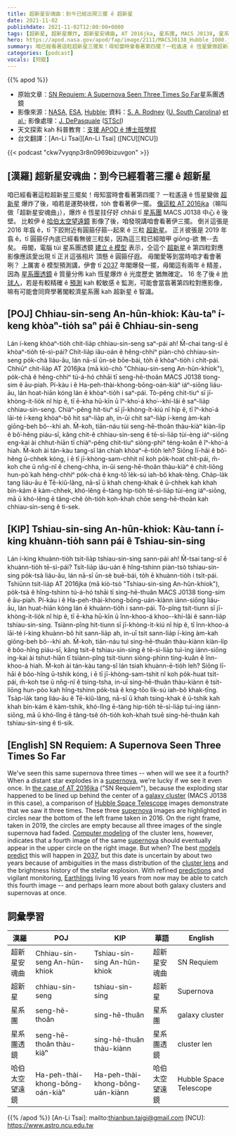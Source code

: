 ```yaml
---
title: 超新星安魂曲：到今已經出現三擺 ê 超新星
date: 2021-11-02
publishdate: 2021-11-02T12:00:00+0800
tags: [超新星, 超新星爆炸, 超新星安魂曲, AT 2016jka, 星系團, MACS J0138, 星系團透鏡, 哈伯太空望遠鏡]
hero: https://apod.nasa.gov/apod/fap/image/2111/MACSJ0138_Hubble_1080.jpg
summary: 咱已經看著這粒超新星三擺矣！毋知當時會看著第四擺？一粒遙遠 ê 恆星變做超新星爆炸了後，咱若是運勢袂䆀，to̍h 會看著伊一擺。
categories: [podcast]
vocals: [阿錕]
---
```


{{% apod %}}

- 原始文章：[SN Requiem: A Supernova Seen Three Times So Far](https://apod.nasa.gov/apod/ap211102.html)星系團透鏡
- 影像來源：[NASA](https://www.nasa.gov/), [ESA](https://www.esa.int/), [Hubble](https://www.nasa.gov/mission_pages/hubble/main/index.html); 資料：[S. A. Rodney](https://sc.edu/study/colleges_schools/artsandsciences/physics_and_astronomy/our_people/directory/rodney_steven.php) ([U. South Carolina](https://sc.edu/study/colleges_schools/artsandsciences/physics_and_astronomy/index.php)) [et al.](https://ui.adsabs.harvard.edu/abs/2021NatAs.tmp..164R/abstract); 影像處理：[J. DePasquale](https://illuminateduniverse.org/author/jdepasq/) ([STScI](https://www.stsci.edu/))
- 天文探索 kah 科普教育：[支援 APOD ê 博士班學程](https://asterisk.apod.com/viewtopic.php?f=28&t=41989)
- 台文翻譯：[An-Li Tsai][An-Li Tsai] ([NCU][NCU])

{{< podcast "ckw7vyqnp3r8n0969bizuvgon" >}}

## [漢羅] 超新星安魂曲：到今已經看著三擺 ê 超新星
咱已經看著這粒超新星三擺矣！毋知當時會看著第四擺？
一粒遙遠 ê 恆星變做 [超新星][supernova 1] 爆炸了後，咱若是運勢袂䆀，to̍h 會看著伊一擺。
[像這粒 AT 2016jka][the case of AT 2016jka]（嘛叫做「超新星安魂曲」），爆炸 ê 恆星拄仔好 chhāi tī [星系團][galaxy cluster] MACS J0138 中心 ê 後壁。
比較伊 ê [哈伯太空望遠鏡][Hubble Space Telescope] 影像了後，咱發現講咱會看著伊三擺。
倒爿這張是 2016 年翕 ê，tī 下跤附近有圓箍仔箍--起來 ê 三粒 [超新星][supernova 2]。
正爿彼張是 2019 年翕 ê，tī 圓箍仔內底已經看無彼三粒矣，因為這三粒已經暗甲 giōng-欲 無--去矣。
毋閣，電腦 tùi 星系團透鏡 [建立 ê 模型][Computer modeling] 表示，仝這个 [超新星][supernova 3] ê 第四粒對應影像應該愛出現 tī 正爿這張相片 頂懸 ê 圓箍仔遐。
毋閣愛等到當時咱才看會著咧？
上厲害 ê 模型預測講，伊會 tī [2037][2037] 年閣爆發一擺，毋閣這有兩年 ê 精差，因為 [星系團透鏡][cluster lens t] ê 質量分佈 kah 恆星爆炸 ê 光度歷史 猶無確定。
16 冬了後 ê [地球人][Earthlings]，若是有較精確 ê [預測][predictions] kah 較敏感 ê 監測，可能會當翕著第四粒對應影像，嘛有可能會同齊學著閣較濟星系團 kah 超新星 ê 智識。

## [POJ] Chhiau-sin-seng An-hûn-khiok: Kàu-taⁿ í-keng khòaⁿ-tio̍h saⁿ pái ê Chhiau-sin-seng
Lán í-keng khòaⁿ-tio̍h chit-lia̍p chhiau-sin-seng saⁿ-pái ah!
M̄-chai tang-sî ē khòaⁿ-tio̍h tē-sì-pái?
Chi̍t-lia̍p iâu-oán ê hêng-chhiⁿ piàn-chò chhiau-sin-seng po̍k-chà liáu-āu, lán nā-sī ūn-sè bōe-bái, to̍h ē khòaⁿ-tio̍h i chi̍t-pái.
Chhiūⁿ chit-lia̍p AT 2016jka (mā kiò-chò "Chhiau-sin-seng An-hûn-khiok"), po̍k-chà ê hêng-chhiⁿ tú-á-hó  chhāi tī seng-hē-thoân MACS J0138 tiong-sim ê āu-piah.
Pí-kàu i ê Ha-peh-thài-khong-bōng-oán-kiàⁿ iáⁿ-siōng liáu-āu, lán hoat-hiān kóng lán ē khòaⁿ-tio̍h i saⁿ-pái.
Tò-pêng chit-tiuⁿ sī jī-khòng-it-lio̍k nî hip ê, tī ē-kha hū-kīn ū îⁿ-kho͘-á kho͘--khí-lâi ê saⁿ-lia̍p chhiau-sin-seng.
Chiàⁿ-pêng hit-tiuⁿ sī jī-khòng-i̍t-kiú nî hip ê, tī îⁿ-kho͘-á lāi-té í-keng khòaⁿ-bô hit saⁿ-lia̍p ah, in-ūi chit saⁿ-lia̍p í-keng àm-kah giōng-beh bô--khì ah.
M̄-koh, tiān-náu tùi seng-hē-thoân thàu-kiàⁿ kiàn-li̍p ê bô͘-hêng piáu-sī, kâng chit-ê chhiau-sin-seng ê tē-sì-lia̍p tùi-èng iáⁿ-siōng eng-kai ài chhut-hiān tī chiàⁿ-pêng chit-tiuⁿ siòng-phìⁿ téng-koân ê îⁿ-kho͘-á hiah.
M̄-koh ài tán-kàu tang-sî lán chiah khòaⁿ-ē-tio̍h leh?
Siōng lī-hāi ê bô͘-hêng ū-chhek kóng, i ē tī jī-khòng-sam-chhit nî koh po̍k-hoat chi̍t-pái, m̄-koh che ū nn̄g-nî ê cheng-chha, in-ūi seng-hē-thoân thàu-kiàⁿ ê chit-liōng hun-pò͘ kah hêng-chhiⁿ po̍k-chà ê kng-tō͘ le̍k-sú iah-bô khak-tēng.
Cha̍p-la̍k tang liáu-āu ê Tē-kiû-lâng, nā-sī ū khah cheng-khak ê ū-chhek kah khah bín-kám ê kàm-chhek, khó-lêng ē-tàng hip-tio̍h tē-sì-lia̍p tùi-èng iáⁿ-siōng, mā ū khó-lêng ē tâng-chê o̍h-tio̍h koh-khah chōe seng-hē-thoân kah chhiau-sin-seng ê tì-sek.

## [KIP] Tshiau-sin-sing An-hûn-khiok: Kàu-tann í-king khuànn-tio̍h sann pái ê Tshiau-sin-sing
Lán í-king khuànn-tio̍h tsit-lia̍p tshiau-sin-sing sann-pái ah!
M̄-tsai tang-sî ē khuànn-tio̍h tē-sì-pái?
Tsi̍t-lia̍p iâu-uán ê hîng-tshinn piàn-tsò tshiau-sin-sing po̍k-tsà liáu-āu, lán nā-sī ūn-sè buē-bái, to̍h ē khuànn-tio̍h i tsi̍t-pái.
Tshiūnn tsit-lia̍p AT 2016jka (mā kiò-tsò "Tshiau-sin-sing An-hûn-khiok"), po̍k-tsà ê hîng-tshinn tú-á-hó  tshāi tī sing-hē-thuân MACS J0138 tiong-sim ê āu-piah.
Pí-kàu i ê Ha-peh-thài-khong-bōng-uán-kiànn iánn-siōng liáu-āu, lán huat-hiān kóng lán ē khuànn-tio̍h i sann-pái.
Tò-pîng tsit-tiunn sī jī-khòng-it-lio̍k nî hip ê, tī ē-kha hū-kīn ū înn-khoo-á khoo--khí-lâi ê sann-lia̍p tshiau-sin-sing.
Tsiànn-pîng hit-tiunn sī jī-khòng-i̍t-kiú nî hip ê, tī înn-khoo-á lāi-té í-king khuànn-bô hit sann-lia̍p ah, in-uī tsit sann-lia̍p í-king àm-kah giōng-beh bô--khì ah.
M̄-koh, tiān-náu tuì sing-hē-thuân thàu-kiànn kiàn-li̍p ê bôo-hîng piáu-sī, kâng tsit-ê tshiau-sin-sing ê tē-sì-lia̍p tuì-ìng iánn-siōng ing-kai ài tshut-hiān tī tsiànn-pîng tsit-tiunn siòng-phìnn tíng-kuân ê înn-khoo-á hiah.
M̄-koh ài tán-kàu tang-sî lán tsiah khuànn-ē-tio̍h leh?
Siōng lī-hāi ê bôo-hîng ū-tshik kóng, i ē tī jī-khòng-sam-tshit nî koh po̍k-huat tsi̍t-pái, m̄-koh tse ū nn̄g-nî ê tsing-tsha, in-uī sing-hē-thuân thàu-kiànn ê tsit-liōng hun-pòo kah hîng-tshinn po̍k-tsà ê kng-tōo li̍k-sú iah-bô khak-tīng.
Tsa̍p-la̍k tang liáu-āu ê Tē-kiû-lâng, nā-sī ū khah tsing-khak ê ū-tshik kah khah bín-kám ê kàm-tshik, khó-lîng ē-tàng hip-tio̍h tē-sì-lia̍p tuì-ìng iánn-siōng, mā ū khó-lîng ē tâng-tsê o̍h-tio̍h koh-khah tsuē sing-hē-thuân kah tshiau-sin-sing ê tì-sik.

## [English] SN Requiem: A Supernova Seen Three Times So Far
We've seen this same supernova three times -- when will we see it a fourth?
When a distant star explodes in a [supernova][supernova 1], we're lucky if we see it even once.
In [the case of AT 2016jka][the case of AT 2016jka] ("SN Requiem"), because the exploding star happened to be lined up behind the center of a [galaxy cluster][galaxy cluster] (MACS J0138 in this case), a comparison of [Hubble Space Telescope][Hubble Space Telescope] images demonstrate that we saw it three times.
These three [supernova][supernova 2] images are highlighted in circles near the bottom of the left frame taken in 2016.
On the right frame, taken in 2019, the circles are empty because all three images of the single supernova had faded.
[Computer modeling][Computer modeling] of the cluster lens, however, indicates that a fourth image of the same [supernova][supernova 3] should eventually appear in the upper circle on the right image.
But when?
The best [models predict][models predict] this will happen in [2037][2037], but this date is uncertain by about two years because of ambiguities in the mass distribution of the [cluster lens][cluster lens e] and the brightness history of the stellar explosion.
With refined [predictions][predictions] and vigilant monitoring, [Earthlings][Earthlings] living 16 years from now may be able to catch this fourth image -- and perhaps learn more about both galaxy clusters and supernovas at once.



## 詞彙學習

|漢羅|POJ|KIP|華語|English|
|-|-|-|-|-|
|超新星安魂曲|Chhiau-sin-seng An-hûn-khiok|Tshiau-sin-sing An-hûn-khiok|超新星安魂曲|SN Requiem|
|超新星|chhiau-sin-seng|tshiau-sin-sing|超新星|Supernova|
|星系團|seng-hē-thoân|sing-hē-thuân|星系團|galaxy cluster|
|星系團透鏡|seng-hē-thoân thàu-kiàⁿ|sing-hē-thuân thàu-kiànn|星系團透鏡|cluster len|
|哈伯太空望遠鏡|Ha-peh-thài-khong-bōng-oán-kiàⁿ|Ha-peh-thài-khong-bōng-uán-kiànn|哈伯太空望遠鏡|Hubble Space Telescope|

{{% /apod %}}
[An-Li Tsai]: mailto:thianbun.taigi@gmail.com
[NCU]: https://www.astro.ncu.edu.tw

[copyright]: https://apod.nasa.gov/apod/fap/lib/about_apod.html#srapply


[supernova 1]:https://youtu.be/aysiMbgml5g
[the case of AT 2016jka]:https://hubblesite.org/contents/media/images/2021/030/01F9KZX19D6BZJG86J3A3E8FW5
[galaxy cluster]:https://apod.nasa.gov/apod/ap180326.html
[Hubble Space Telescope]:https://www.nasa.gov/mission_pages/hubble/story/index.html
[supernova 2]:https://spaceplace.nasa.gov/supernova/en/
[Computer modeling]:https://ascl.net/1102.004
[supernova 3]:https://www.nasa.gov/subject/7226/supernova/
[models predict]:https://arxiv.org/abs/2106.08935
[2037]:https://en.wikipedia.org/wiki/3rd_millennium#2030s
[cluster lens e]:https://apod.nasa.gov/apod/ap210823.html
[cluster lens t]:https://apod.tw/daily/20210823/
[predictions]:https://apod.nasa.gov/apod/ap151221.html
[Earthlings]:https://thumbs.dreamstime.com/b/kittens-looking-up-3017017.jpg
